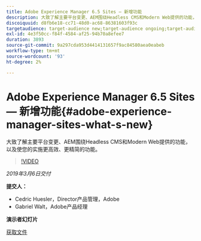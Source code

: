 ```yaml
---
title: Adobe Experience Manager 6.5 Sites — 新增功能
description: 大致了解主要平台变更、AEM围绕Headless CMS和Modern Web提供的功能，以及使您的实施更高效、更精简的功能。
discoiquuid: d8fb6e18-cc71-48d0-ac68-86381603f93c
targetaudience: target-audience new;target-audience ongoing;target-audience upgrader
exl-id: 4e3f50cc-f84f-4584-af25-94b70a8efee7
duration: 3893
source-git-commit: 9a297cda953d4414131657f9ac84580aea0eabeb
workflow-type: tm+mt
source-wordcount: '93'
ht-degree: 2%

---
```


# Adobe Experience Manager 6.5 Sites — 新增功能{#adobe-experience-manager-sites-what-s-new}

大致了解主要平台变更、AEM围绕Headless CMS和Modern Web提供的功能，以及使您的实施更高效、更精简的功能。

>[!VIDEO](https://video.tv.adobe.com/v/26368/?quality=9)

*2019年3月6日交付*

**提交人：**

* Cedric Huesler，Director产品管理，Adobe
* Gabriel Walt，Adobe产品经理

**演示者幻灯片**

[获取文件](assets/aem65-whatsnewgem-march6.pdf)
